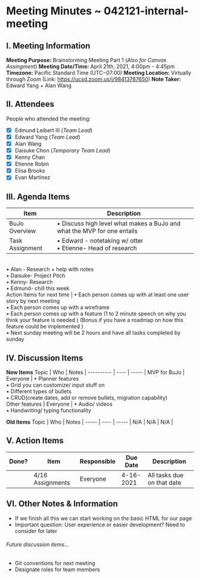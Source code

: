 # Meeting Minutes ~ 042121-internal-meeting
## I. Meeting Information
**Meeting Purpose:** Brainstorming Meeting Part 1 (*Also for Canvas Assingment*)
**Meeting Date/Time:** April 21th, 2021, 4:00pm - 4:45pm
**Timezone:** Pacific Standard Time (UTC−07:00)
**Meeting Location:** Virtually through Zoom (Link: https://ucsd.zoom.us/j/98413787650)
**Note Taker:** Edward Yang + Alan Wang

## II. Attendees
People who attended the meeting:
- [x] Edmund Leibert III (*Team Lead*)
- [x] Edward Yang (*Team Lead*)
- [x] Alan Wang
- [x] Daisuke Chon (*Temporary Team Lead*)
- [x] Kenny Chan
- [x] Etienne Robin
- [x] Elisa Brooks
- [x] Evan Martinez

## III. Agenda Items

Item | Description
---- | ----
BuJo Overview | • Discuss high level what makes a BuJo and what the MVP for one entails<br>
Task Assignment | • Edward - notetaking w/ otter <br> • Etienne- Head of research
 <br> • Alan - Research + help with notes  <br> • Daisuke- Project Pitch <br>• Kenny- Research  <br> • Edmund- chill this week  <br>
Action Items for next time | • Each person comes up with at least one user story by next meeting
 <br> • Each person comes up with a wireframe
 <br>
• Each person comes up with a feature  (1 to 2 minute speech on why you think your feature is needed
) (Bonus if you have a roadmap on how this feature could be implemented )
 <br>
• Next sunday meeting will be 2 hours and have all tasks completed by sunday
 <br>

## IV. Discussion Items

**New Items**
Topic | Who  | Notes |
---------- | ---- | ----- |
MVP for BuJo
 | Everyone | • Planner features  <br>
 • Grid you can customize/ input stuff on <br>
 • Different types of bullets  <br>
 • CRUD(create dates, add or remove bullets, migration capability) <br>
 Other features | Everyone | • Audio/ videos  <br> • Handwriting/ typing functionality <br>

**Old Items**
Topic | Who  | Notes |
----- | ---- | ----- |
N/A  | N/A  | N/A |


## V. Action Items
| Done? | Item | Responsible  | Due Date  | Description  |
| ----- | ---- | ------------ | --------- | --------- |
|    | 4/16 Assignments | Everyone          | 4-16-2021  | All tasks due on that date |

## VI. Other Notes & Information
- If we finish all this we can start working on the basic HTML for our page
- Important question: User experience or easier development? Need to consider for later

###### Future discussion items...
- Git conventions for next meeting
- Designate roles for team members

